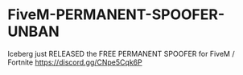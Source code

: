 # FiveM-PERMANENT-SPOOFER-UNBAN
Iceberg just RELEASED the FREE PERMANENT SPOOFER for FiveM / Fortnite https://discord.gg/CNpe5Cqk6P

